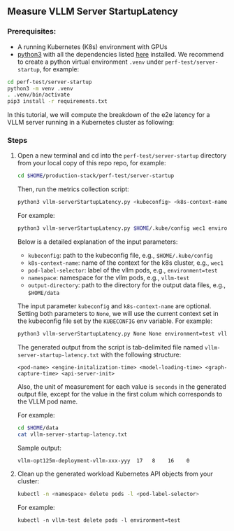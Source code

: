 ## Measure VLLM Server StartupLatency


### Prerequisites: 
- A running Kubernetes (K8s) environment with GPUs
-  [python3](https://www.python.org/downloads/) with all the dependencies listed [here](requirements.txt) installed. We recommend to create a python virtual environment `.venv` under `perf-test/server-startup`, for example: 

```bash
cd perf-test/server-startup 
python3 -m venv .venv
. .venv/bin/activate
pip3 install -r requirements.txt
```

In this tutorial, we will compute the breakdown of the e2e latency for a VLLM server running in a Kubernetes cluster as following:

### Steps

1. Open a new terminal and cd into the `perf-test/server-startup` directory from your local copy of this repo repo, for example:
   
   ```bash 
   cd $HOME/production-stack/perf-test/server-startup
   ```

   Then, run the metrics collection script:

   ```bash
   python3 vllm-serverStartupLatency.py <kubeconfig> <k8s-context-name> <pod-label-selector> <namespace> <output-directory>
   ```

   For example:
   
   ```bash 
   python3 vllm-serverStartupLatency.py $HOME/.kube/config wec1 environment=test vllm-test $HOME/data
   ```

   Below is a detailed explanation of the input parameters:
   - `kubeconfig`: path to the kubeconfig file, e.g., `$HOME/.kube/config`
   - `k8s-context-name`: name of the context for the k8s cluster, e.g., `wec1`
   - `pod-label-selector`: label of the vllm pods, e.g., `environment=test` 
   - `namespace`: namespace for the vllm pods, e.g., `vllm-test`
   - `output-directory`: path to the directory for the output data files, e.g., `$HOME/data`


   The input parameter `kubeconfig` and `k8s-context-name` are optional. Setting both parameters to `None`, we will use the current context set in the kubeconfig file set by the `KUBECONFIG` env variable. For example:

   ```bash 
   python3 vllm-serverStartupLatency.py None None environment=test vllm-test $HOME/data
   ```

   The generated output from the script is tab-delimited file named `vllm-server-startup-latency.txt` with the following structure:

   ```console 
   <pod-name> <engine-initalization-time> <model-loading-time> <graph-capture-time> <api-server-init>
   ```

   Also, the unit of measurement for each value is `seconds` in the generated output file, except for the value in the first colum which corresponds to the VLLM pod name. 

   For example: 

   ```bash
   cd $HOME/data
   cat vllm-server-startup-latency.txt
   ```
 
   Sample output:

   ```console 
   vllm-opt125m-deployment-vllm-xxx-yyy	 17   8    16    0
   ```

2. Clean up the generated workload Kubernetes API objects from your cluster:

   ```bash 
   kubectl -n <namespace> delete pods -l <pod-label-selector>
   ```

   For example:

   ```console
   kubectl -n vllm-test delete pods -l environment=test
   ```

